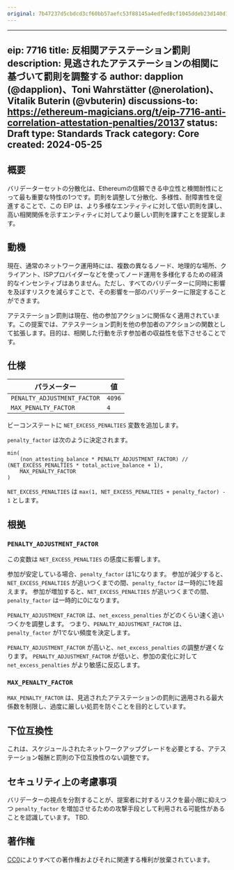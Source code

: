 ```yaml
---
original: 7b47237d5cbdcd3cf60bb57aefc53f88145a4edfed8cf1045ddeb23d140d1d18
---
```


---
eip: 7716
title: 反相関アテステーション罰則
description: 見逃されたアテステーションの相関に基づいて罰則を調整する
author: dapplion (@dapplion)、Toni Wahrstätter (@nerolation)、Vitalik Buterin (@vbuterin)
discussions-to: https://ethereum-magicians.org/t/eip-7716-anti-correlation-attestation-penalties/20137
status: Draft
type: Standards Track
category: Core
created: 2024-05-25
---


## 概要

バリデーターセットの分散化は、Ethereumの信頼できる中立性と検閲耐性にとって最も重要な特性の1つです。罰則を調整して分散化、多様性、耐障害性を促進することで、この EIP は、より多様なエンティティに対して低い罰則を課し、高い相関関係を示すエンティティに対してより厳しい罰則を課すことを提案します。


## 動機

現在、通常のネットワーク運用時には、複数の異なるノード、地理的な場所、クライアント、ISPプロバイダーなどを使ってノード運用を多様化するための経済的なインセンティブはありません。ただし、すべてのバリデーターに同時に影響を及ぼすリスクを減らすことで、その影響を一部のバリデーターに限定することができます。

アテステーション罰則は現在、他の参加アクションに関係なく適用されています。この提案では、アテステーション罰則を他の参加者のアクションの関数として拡張します。目的は、相関した行動を示す参加者の収益性を低下させることです。



## 仕様

| パラメーター | 値 |
| - | - |
| `PENALTY_ADJUSTMENT_FACTOR`    |  `4096` |
| `MAX_PENALTY_FACTOR`    |  `4` |


ビーコンステートに `NET_EXCESS_PENALTIES` 変数を追加します。

`penalty_factor` は次のように決定されます。

```
min(
    (non_attesting_balance * PENALTY_ADJUSTMENT_FACTOR) // (NET_EXCESS_PENALTIES * total_active_balance + 1), 
    MAX_PENALTY_FACTOR
)
```

`NET_EXCESS_PENALTIES` は `max(1, NET_EXCESS_PENALTIES + penalty_factor) - 1` とします。



## 根拠

### `PENALTY_ADJUSTMENT_FACTOR`

この変数は `NET_EXCESS_PENALTIES` の感度に影響します。

参加が安定している場合、`penalty_factor` は1になります。
参加が減少すると、`NET_EXCESS_PENALTIES` が追いつくまでの間、`penalty_factor` は一時的に1を超えます。
参加が増加すると、`NET_EXCESS_PENALTIES` が追いつくまでの間、`penalty_factor` は一時的に0になります。

`PENALTY_ADJUSTMENT_FACTOR` は、`net_excess_penalties` がどのくらい速く追いつくかを調整します。
つまり、`PENALTY_ADJUSTMENT_FACTOR` は、`penalty_factor` が1でない頻度を決定します。

`PENALTY_ADJUSTMENT_FACTOR` が高いと、`net_excess_penalties` の調整が遅くなります。
`PENALTY_ADJUSTMENT_FACTOR` が低いと、参加の変化に対して `net_excess_penalties` がより敏感に反応します。


### `MAX_PENALTY_FACTOR`

`MAX_PENALTY_FACTOR` は、見逃されたアテステーションの罰則に適用される最大係数を制限し、過度に厳しい処罰を防ぐことを目的としています。


## 下位互換性

これは、スケジュールされたネットワークアップグレードを必要とする、アテステーション報酬と罰則の下位互換性のない調整です。


## セキュリティ上の考慮事項

バリデーターの視点を分割することが、提案者に対するリスクを最小限に抑えつつ `penalty_factor` を増加させるための攻撃手段として利用される可能性があることを認識しています。
TBD.

## 著作権

[CC0](../LICENSE.md)によりすべての著作権およびそれに関連する権利が放棄されています。